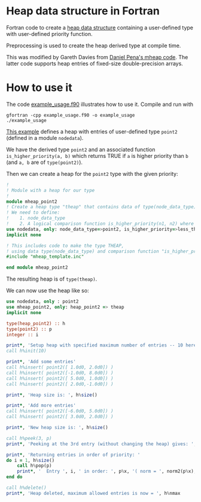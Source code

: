 # Heap data structure in Fortran

Fortran code to create a [heap data structure](https://en.wikipedia.org/wiki/Heap_(data_structure)#:~:text=In%20computer%20science%2C%20a%20heap,to%20the%20key%20of%20C.) containing a user-defined type with user-defined priority function.

Preprocessing is used to create the heap derived type at compile time.

This was modified by Gareth Davies from [Daniel Pena's mheap
code](https://github.com/trifling/mheap). The latter code supports heap
entries of fixed-size double-precision arrays.

# How to use it

The code [example_usage.f90](example_usage.f90) illustrates how to use it. Compile and run with
```
gfortran -cpp example_usage.f90 -o example_usage
./example_usage
```

[This example](example_usage.f90) defines a heap with entries of user-defined type `point2` (defined in a module `nodedata`). 

We have the derived type `point2` and an associated function `is_higher_priority(a, b)` which returns TRUE if `a` is higher priority than `b` (and `a, b` are of `type(point2)`). 

Then we can create a heap for the `point2` type with the given priority:
```fortran
!
! Module with a heap for our type
!
module mheap_point2
! Create a heap type "theap" that contains data of type(node_data_type)
! We need to define:
!    1. node_data_type
!    2. A logical comparison function is_higher_priority(n1, n2) where n1, n2 are type(node_data_type)
use nodedata, only: node_data_type=>point2, is_higher_priority=>less_than
implicit none

! This includes code to make the type THEAP, 
! using data type(node_data_type) and comparison function "is_higher_priority"
#include "mheap_template.inc"

end module mheap_point2
```
The resulting heap is of `type(theap)`.

We can now use the heap like so:
```fortran
use nodedata, only : point2
use mheap_point2, only: heap_point2 => theap
implicit none

type(heap_point2) :: h
type(point2) :: p
integer :: i

print*, 'Setup heap with specified maximum number of entries -- 10 here'
call h%init(10)

print*, 'Add some entries'
call h%insert( point2([ 1.0d0, 2.0d0]) )
call h%insert( point2([-1.0d0, 8.0d0]) )
call h%insert( point2([ 5.0d0, 1.0d0]) )
call h%insert( point2([ 2.0d0,-1.0d0]) )

print*, 'Heap size is: ', h%size()

print*, 'Add more entries'
call h%insert( point2([-6.0d0, 5.0d0]) )
call h%insert( point2([ 3.0d0, 2.0d0]) )

print*, 'New heap size is: ', h%size()

call h%peek(3, p)
print*, 'Peeking at the 3rd entry (without changing the heap) gives: ', p%x

print*, 'Returning entries in order of priority: '
do i = 1, h%size()
    call h%pop(p) 
    print*, '  Entry ', i, ' in order: ', p%x, '( norm = ', norm2(p%x), ' )'
end do

call h%delete()
print*, 'Heap deleted, maximum allowed entries is now = ', h%nmax
```
